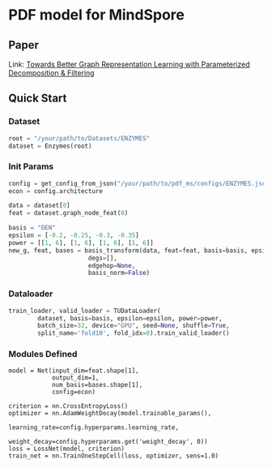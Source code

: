 # PDF model for MindSpore
## Paper
Link: [Towards Better Graph Representation Learning with Parameterized Decomposition & Filtering](https://arxiv.org/abs/2305.06102)

## Quick Start
### Dataset
```python
root = "/your/path/to/Datasets/ENZYMES"
dataset = Enzymes(root)
```
### Init Params
```python
config = get_config_from_json("/your/path/to/pdf_ms/configs/ENZYMES.json")
econ = config.architecture

data = dataset[0]
feat = dataset.graph_node_feat(0)

basis = "DEN"
epsilon = [-0.2, -0.25, -0.3, -0.35]
power = [[1, 6], [1, 6], [1, 6], [1, 6]]
new_g, feat, bases = basis_transform(data, feat=feat, basis=basis, epsilon=epsilon, power=power,
                      degs=[],
                      edgehop=None,
                      basis_norm=False)
```
### Dataloader
```python
train_loader, valid_loader = TUDataLoader(
        dataset, basis=basis, epsilon=epsilon, power=power,
        batch_size=32, device="GPU", seed=None, shuffle=True,
        split_name='fold10', fold_idx=0).train_valid_loader()
```
### Modules Defined
```
model = Net(input_dim=feat.shape[1],
            output_dim=1,
            num_basis=bases.shape[1],
            config=econ)

criterion = nn.CrossEntropyLoss()
optimizer = nn.AdamWeightDecay(model.trainable_params(),
                              learning_rate=config.hyperparams.learning_rate,
                              weight_decay=config.hyperparams.get('weight_decay', 0))
loss = LossNet(model, criterion)
train_net = nn.TrainOneStepCell(loss, optimizer, sens=1.0)
```
